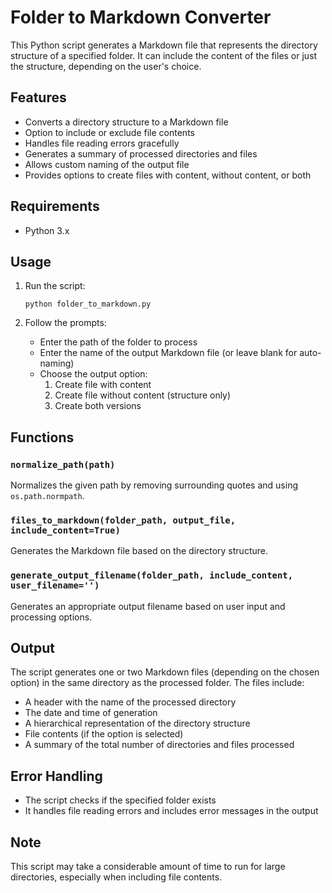 # Folder to Markdown Converter 

This Python script generates a Markdown file that represents the directory structure of a specified folder. It can include the content of the files or just the structure, depending on the user's choice.

## Features

- Converts a directory structure to a Markdown file
- Option to include or exclude file contents
- Handles file reading errors gracefully
- Generates a summary of processed directories and files
- Allows custom naming of the output file
- Provides options to create files with content, without content, or both

## Requirements

- Python 3.x

## Usage

1. Run the script:
   ```
   python folder_to_markdown.py
   ```

2. Follow the prompts:
   - Enter the path of the folder to process
   - Enter the name of the output Markdown file (or leave blank for auto-naming)
   - Choose the output option:
     1. Create file with content
     2. Create file without content (structure only)
     3. Create both versions

## Functions

### `normalize_path(path)`
Normalizes the given path by removing surrounding quotes and using `os.path.normpath`.

### `files_to_markdown(folder_path, output_file, include_content=True)`
Generates the Markdown file based on the directory structure.

### `generate_output_filename(folder_path, include_content, user_filename='')`
Generates an appropriate output filename based on user input and processing options.

## Output

The script generates one or two Markdown files (depending on the chosen option) in the same directory as the processed folder. The files include:

- A header with the name of the processed directory
- The date and time of generation
- A hierarchical representation of the directory structure
- File contents (if the option is selected)
- A summary of the total number of directories and files processed

## Error Handling

- The script checks if the specified folder exists
- It handles file reading errors and includes error messages in the output

## Note

This script may take a considerable amount of time to run for large directories, especially when including file contents.
